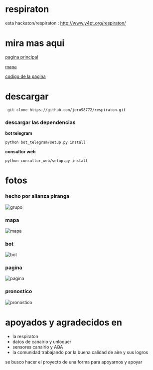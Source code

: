 # respiraton
esta hackaton/respiraton : http://www.y4pt.org/respiraton/

# mira mas aqui
[pagina principal](https://aire-al-parque.web.app/principalParques)

[mapa](https://jpfonsecaza.shinyapps.io/Respiraton/)

[codigo de la pagina ](https://github.com/olartejohn/airealparque)

# descargar

	 git clone https://github.com/jero98772/respiraton.git
### descargar las dependencias
**bot telegram**

	python bot_telegram/setup.py install
**consultor web**
	
	python consultor_web/setup.py install

# fotos
### hecho por alianza piranga
![grupo](https://wiki.unloquer.org/_media/personas/jero98772/git-mal-minuto/2021-04-17-183558_1541x893_scrot.png)
### mapa
![mapa](https://wiki.unloquer.org/_media/personas/jero98772/git-mal-minuto/2021-04-17-211552_1360x596_scrot.png)
### bot
![bot](https://wiki.unloquer.org/_media/personas/jero98772/screenshot_20210417-211702.png)
### pagina
![pagina](https://wiki.unloquer.org/_media/personas/jero98772/git-mal-minuto/2021-04-17-212413_1309x595_scrot.png)
### pronostico
![pronostico](https://wiki.unloquer.org/_media/personas/jero98772/git-mal-minuto/aaaaa.png)
# apoyados y agradecidos en
- la respiraton 
- datos de canairio y unloquer
- sensores canairio y AQA
- la comunidad trabajando por la buena calidad de aire y sus logros

se busco hacer el proyecto de una forma para apoyarnos y apoyar   
